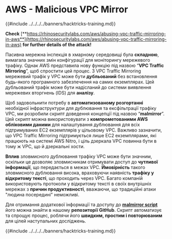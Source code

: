 # AWS - Malicious VPC Mirror

{{#include ../../../../banners/hacktricks-training.md}}

**Check** [**https://rhinosecuritylabs.com/aws/abusing-vpc-traffic-mirroring-in-aws**](https://rhinosecuritylabs.com/aws/abusing-vpc-traffic-mirroring-in-aws) **for further details of the attack!**

Пасивна мережна інспекція в хмарному середовищі була **складною**, вимагала значних змін конфігурації для моніторингу мережевого трафіку. Однак AWS представила нову функцію під назвою “**VPC Traffic Mirroring**”, щоб спростити цей процес. З VPC Traffic Mirroring мережевий трафік у VPC може бути **дубльований** без встановлення будь-якого програмного забезпечення на самих екземплярах. Цей дубльований трафік може бути надісланий до системи виявлення мережевих вторгнень (IDS) для **аналізу**.

Щоб задовольнити потребу в **автоматизованому розгортанні** необхідної інфраструктури для дублювання та ексфільтрації трафіку VPC, ми розробили скрипт доведення концепції під назвою “**malmirror**”. Цей скрипт можна використовувати з **компрометованими AWS обліковими даними** для налаштування дублювання для всіх підтримуваних EC2 екземплярів у цільовому VPC. Важливо зазначити, що VPC Traffic Mirroring підтримується лише EC2 екземплярами, які працюють на системі AWS Nitro, і ціль дзеркала VPC повинна бути в тому ж VPC, що й дзеркальні хости.

**Вплив** зловмисного дублювання трафіку VPC може бути значним, оскільки це дозволяє зловмисникам отримувати доступ до **чутливої інформації**, що передається в межах VPC. **Ймовірність** такого зловмисного дублювання висока, враховуючи наявність **трафіку у відкритому тексті**, що проходить через VPC. Багато компаній використовують протоколи у відкритому тексті в своїх внутрішніх мережах з **причин продуктивності**, вважаючи, що традиційні атаки "людина посередині" неможливі.

Для отримання додаткової інформації та доступу до [**malmirror script**](https://github.com/RhinoSecurityLabs/Cloud-Security-Research/tree/master/AWS/malmirror) його можна знайти в нашому **репозиторії GitHub**. Скрипт автоматизує та спрощує процес, роблячи його **швидким, простим і повторюваним** для цілей наступальних досліджень.

{{#include ../../../../banners/hacktricks-training.md}}
